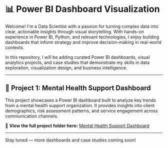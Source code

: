 # 📊 Power BI Dashboard Visualization

Welcome! I'm a Data Scientist with a passion for turning complex data into clear, actionable insights through visual storytelling. With hands-on experience in Power BI, Python, and relevant technologies, I enjoy building dashboards that inform strategy and improve decision-making in real-world contexts.

In this repository, I will be adding curated Power BI dashboards, visual analytics projects, and case studies that demonstrate my skills in data exploration, visualization design, and business intelligence.

---

## 📁 Project 1: Mental Health Support Dashboard

This project showcases a Power BI dashboard built to analyze key trends from a mental health support organization. It provides insights into client demographics, risk assessment patterns, and service engagement across communication channels.

🔗 **View the full project folder here:** [Mental Health Support Dashboard](./Mental-Health-Support-Dashboard)

---

Stay tuned — more dashboards and case studies coming soon!
